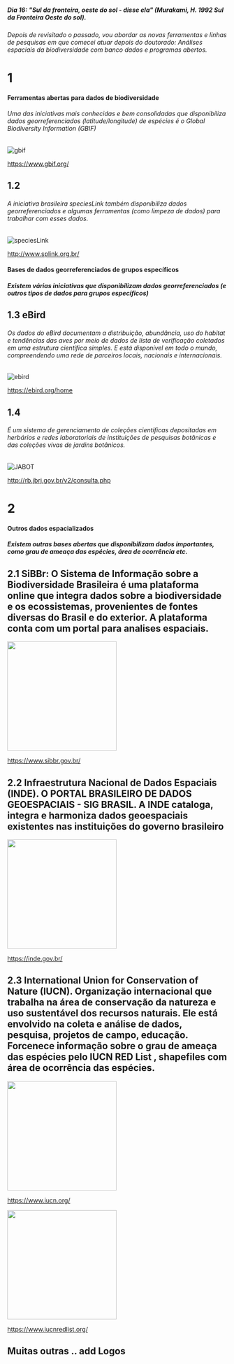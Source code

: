##### Dia 16: "Sul da fronteira, oeste do sol - disse ela" (Murakami, H. 1992 Sul da Fronteira Oeste do sol). 

###### Depois de revisitado o passado, vou abordar as novas ferramentas e linhas de pesquisas em que comecei atuar depois do doutorado: Análises espaciais da biodiversidade com banco dados e programas abertos. 

# 1 
#### Ferramentas abertas para dados de biodiversidade
###### Uma das iniciativas mais conhecidas e bem consolidadas que disponibiliza dados georreferenciados (latitude/longitude) de espécies é o Global Biodiversity Information (GBIF)

![gbif](https://user-images.githubusercontent.com/11633554/93625511-73c7e400-f9b8-11ea-8103-d254516284fc.png)

https://www.gbif.org/

## 1.2 
###### A iniciativa brasileira speciesLink também disponibiliza dados georreferenciados e algumas ferramentas (como limpeza de dados) para trabalhar com esses dados.

![speciesLink](https://user-images.githubusercontent.com/11633554/93626320-a8886b00-f9b9-11ea-855a-f241338671af.jpg)

http://www.splink.org.br/


#### Bases de dados georreferenciados de grupos específicos

##### Existem várias iniciativas que disponibilizam dados georreferenciados (e outros tipos de dados para grupos específicos)


## 1.3 eBird
###### Os dados do eBird documentam a distribuição, abundância, uso do habitat e tendências das aves por meio de dados de lista de verificação coletados em uma estrutura científica simples. E está disponível em todo o mundo, compreendendo uma rede de parceiros locais, nacionais e internacionais.

![ebird](https://user-images.githubusercontent.com/11633554/93720988-64d16500-fb63-11ea-928c-27bf41de4899.png)

https://ebird.org/home


## 1.4 
###### É um sistema de gerenciamento de coleções científicas depositadas em herbários e redes laboratoriais de instituições de pesquisas botânicas e das coleções vivas de jardins botânicos.

![JABOT](https://user-images.githubusercontent.com/11633554/94026246-caa23480-fd8f-11ea-83c5-aa9af2582341.png)

http://rb.jbrj.gov.br/v2/consulta.php


# 2
#### Outros dados espacializados 
##### Existem outras bases abertas que disponibilizam dados importantes, como grau de ameaça das espécies, área de ocorrência etc.

## 2.1 SiBBr: O Sistema de Informação sobre a Biodiversidade Brasileira é uma plataforma online que integra dados sobre a biodiversidade e os ecossistemas, provenientes de fontes diversas do Brasil e do exterior. A plataforma conta com um portal para analises espaciais. 

<img src="https://user-images.githubusercontent.com/11633554/94030159-e4457b00-fd93-11ea-91ef-1a16216de2e5.png" width="250">

https://www.sibbr.gov.br/

## 2.2 Infraestrutura Nacional de Dados Espaciais (INDE). O PORTAL BRASILEIRO DE DADOS GEOESPACIAIS - SIG BRASIL.  A INDE  cataloga, integra e harmoniza dados geoespaciais existentes nas instituições do governo brasileiro

<img src="https://user-images.githubusercontent.com/11633554/94030649-72b9fc80-fd94-11ea-9709-8c22af025841.png" width="250">

https://inde.gov.br/


## 2.3 International Union for Conservation of Nature (IUCN). Organização internacional que trabalha na área de conservação da natureza e uso sustentável dos recursos naturais. Ele está envolvido na coleta e análise de dados, pesquisa, projetos de campo, educação. Forcenece informação sobre o grau de ameaça das espécies pelo IUCN RED List , shapefiles com área de ocorrência das espécies. 

<img src="https://user-images.githubusercontent.com/11633554/94031515-51a5db80-fd95-11ea-96e1-93dd7d369151.png" width="250">

https://www.iucn.org/


<img src="https://user-images.githubusercontent.com/11633554/94031586-671b0580-fd95-11ea-984b-e1367892b5c3.png" width="250">

https://www.iucnredlist.org/


## Muitas outras .. add Logos



